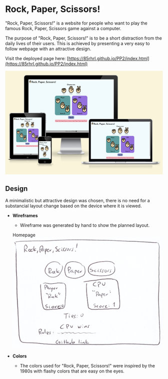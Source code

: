 # Rock, Paper, Scissors!
"Rock, Paper, Scissors!" is a website for people who want to play the famous Rock, Paper, Scissors game against a computer.

The purpose of "Rock, Paper, Scissors!" is to be a short distraction from the daily lives of their users.
This is achieved by presenting a very easy to follow webpage with an attractive design.

Visit the deployed page here: [https://85rhrl.github.io/PP2/index.html](https://85rhrl.github.io/PP2/index.html)

![Rock, Paper, Scissors! in different screen sizes](docs/images/amiresponsive.png)

## Design
A minimalistic but attractive design was chosen, there is no need for a substancial layout change based on the device where it is viewed.
- __Wireframes__
    - Wireframe was generated by hand to show the planned layout.
    
    Homepage
    ![Homepage](docs/images/wireframe-home.png)

- __Colors__
    - The colors used for "Rock, Paper, Scissors!" were inspired by the 1980s with flashy colors that are easy on the eyes.